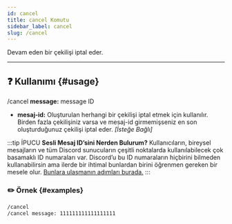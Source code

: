 ```yaml
---
id: cancel
title: cancel Komutu
sidebar_label: cancel
slug: /cancel
---
```

Devam eden bir çekilişi iptal eder.

---

## ❓ Kullanımı {#usage}

/cancel **message:** message ID

- **mesaj-id:** Oluşturulan herhangi bir çekilişi iptal etmek için kullanılır. Birden fazla çekilişiniz varsa ve 
  mesaj-id girmemişseniz en son oluşturduğunuz çekilişi iptal eder. *[İsteğe Bağlı]*

:::tip İPUCU
**Sesli Mesaj ID’sini Nerden Bulurum?** Kullanıcıların, bireysel mesajların ve tüm Discord sunucuların çeşitli
noktalarda kullanılabilecek çok basamaklı ID numaraları var. Discord’u bu ID numaraların hiçbirini bilmeden
kullanabilirsin ama ilerde bir ihtimal bunlardan birini öğrenmen gereken bir mesele
olur. [Bunlara ulaşmanın adımları burada.](https://support.discord.com/hc/tr/articles/206346498-Kullan%C4%B1c%C4%B1-Sunucu-Mesaj-ID-sini-Nerden-Bulurum-)
:::

### ✏️ Örnek {#examples}

```markdown
/cancel
/cancel message: 111111111111111111
```